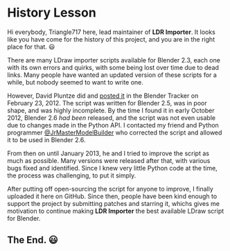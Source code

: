 History Lesson
==============

Hi everybody, Triangle717 here, lead maintainer of **LDR Importer**.
It looks like you have come for the history of this project, and you are in the right place for that. :smiley:

There are many LDraw importer scripts available for Blender 2.3, each one with its own errors and quirks, with some being lost over time due to dead links.
Many people have wanted an updated version of these scripts for a while, but nobody seemed to want to write one.

However, David Pluntze did and [posted it](http://projects.blender.org/tracker/index.php?func=detail&aid=30327&group_id=153&atid=467) in the Blender Tracker on February 23, 2012.
The script was written for Blender 2.5, was in poor shape, and was highly incomplete. By the time I found it in early October 2012,
Blender 2.6 _had been_ released, and the script was not even usable due to changes made in the Python API.
I contacted my friend and Python programmer [@JrMasterModelBuilder](https://github.com/JrMasterModelBuilder) who corrected the script
and allowed it to be used in Blender 2.6.

From then on until January 2013, he and I tried to improve the script as much as possible.
Many versions were released after that, with various bugs fixed and identified.
Since I knew very little Python code at the time, the process was challenging, to put it simply.

After putting off open-sourcing the script for anyone to improve, I finally uploaded it here on GitHub.
Since then, people have been kind enough to support the project by submitting patches and starring it,
whichs gives me motivation to continue making **LDR Importer** the best available LDraw script for Blender.

The End. :smiley:
-----------------
